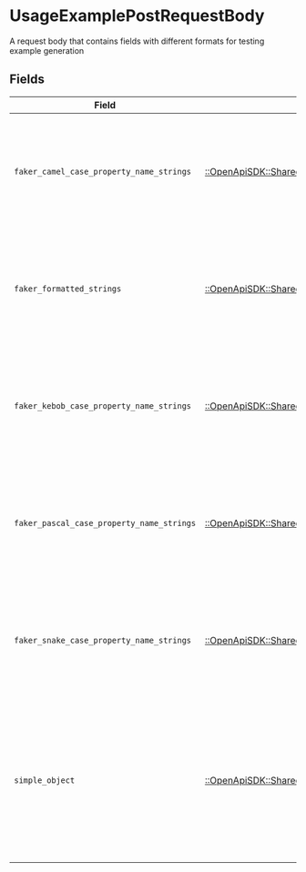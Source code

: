 # UsageExamplePostRequestBody

A request body that contains fields with different formats for testing example generation


## Fields

| Field                                                                                                                                                          | Type                                                                                                                                                           | Required                                                                                                                                                       | Description                                                                                                                                                    |
| -------------------------------------------------------------------------------------------------------------------------------------------------------------- | -------------------------------------------------------------------------------------------------------------------------------------------------------------- | -------------------------------------------------------------------------------------------------------------------------------------------------------------- | -------------------------------------------------------------------------------------------------------------------------------------------------------------- |
| `faker_camel_case_property_name_strings`                                                                                                                       | [::OpenApiSDK::Shared::FakerCamelCasePropertyNameStrings](../../models/shared/fakercamelcasepropertynamestrings.md)                                            | :heavy_check_mark:                                                                                                                                             | A set of strings with camel case fieldnames that lead to relevant examples being generated for them                                                            |
| `faker_formatted_strings`                                                                                                                                      | [::OpenApiSDK::Shared::FakerFormattedStrings](../../models/shared/fakerformattedstrings.md)                                                                    | :heavy_check_mark:                                                                                                                                             | A set of strings with format values that lead to relevant examples being generated for them                                                                    |
| `faker_kebob_case_property_name_strings`                                                                                                                       | [::OpenApiSDK::Shared::FakerKebobCasePropertyNameStrings](../../models/shared/fakerkebobcasepropertynamestrings.md)                                            | :heavy_check_mark:                                                                                                                                             | A set of strings with kebob case fieldnames that lead to relevant examples being generated for them                                                            |
| `faker_pascal_case_property_name_strings`                                                                                                                      | [::OpenApiSDK::Shared::FakerPascalCasePropertyNameStrings](../../models/shared/fakerpascalcasepropertynamestrings.md)                                          | :heavy_check_mark:                                                                                                                                             | A set of strings with pascal case fieldnames that lead to relevant examples being generated for them                                                           |
| `faker_snake_case_property_name_strings`                                                                                                                       | [::OpenApiSDK::Shared::FakerSnakeCasePropertyNameStrings](../../models/shared/fakersnakecasepropertynamestrings.md)                                            | :heavy_check_mark:                                                                                                                                             | A set of strings with snake case fieldnames that lead to relevant examples being generated for them                                                            |
| `simple_object`                                                                                                                                                | [::OpenApiSDK::Shared::SimpleObject](../../models/shared/simpleobject.md)                                                                                      | :heavy_check_mark:                                                                                                                                             | A simple object that uses all our supported primitive types and enums and has optional properties.<br/><br/>[A link to the external docs.](https://speakeasy.com/docs) |